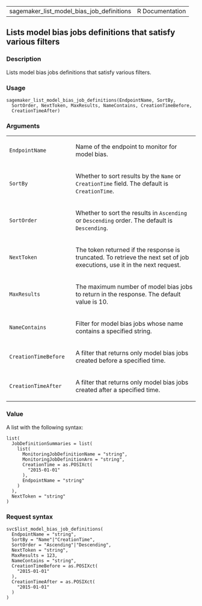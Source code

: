 <table style="width: 100%;">
<tbody>
<tr class="odd">
<td>sagemaker_list_model_bias_job_definitions</td>
<td style="text-align: right;">R Documentation</td>
</tr>
</tbody>
</table>

## Lists model bias jobs definitions that satisfy various filters

### Description

Lists model bias jobs definitions that satisfy various filters.

### Usage

    sagemaker_list_model_bias_job_definitions(EndpointName, SortBy,
      SortOrder, NextToken, MaxResults, NameContains, CreationTimeBefore,
      CreationTimeAfter)

### Arguments

<table>
<colgroup>
<col style="width: 35%" />
<col style="width: 65%" />
</colgroup>
<tbody>
<tr class="odd">
<td><code
id="sagemaker_list_model_bias_job_definitions_:_EndpointName">EndpointName</code></td>
<td><p>Name of the endpoint to monitor for model bias.</p></td>
</tr>
<tr class="even">
<td><code
id="sagemaker_list_model_bias_job_definitions_:_SortBy">SortBy</code></td>
<td><p>Whether to sort results by the <code>Name</code> or
<code>CreationTime</code> field. The default is
<code>CreationTime</code>.</p></td>
</tr>
<tr class="odd">
<td><code
id="sagemaker_list_model_bias_job_definitions_:_SortOrder">SortOrder</code></td>
<td><p>Whether to sort the results in <code>Ascending</code> or
<code>Descending</code> order. The default is
<code>Descending</code>.</p></td>
</tr>
<tr class="even">
<td><code
id="sagemaker_list_model_bias_job_definitions_:_NextToken">NextToken</code></td>
<td><p>The token returned if the response is truncated. To retrieve the
next set of job executions, use it in the next request.</p></td>
</tr>
<tr class="odd">
<td><code
id="sagemaker_list_model_bias_job_definitions_:_MaxResults">MaxResults</code></td>
<td><p>The maximum number of model bias jobs to return in the response.
The default value is 10.</p></td>
</tr>
<tr class="even">
<td><code
id="sagemaker_list_model_bias_job_definitions_:_NameContains">NameContains</code></td>
<td><p>Filter for model bias jobs whose name contains a specified
string.</p></td>
</tr>
<tr class="odd">
<td><code
id="sagemaker_list_model_bias_job_definitions_:_CreationTimeBefore">CreationTimeBefore</code></td>
<td><p>A filter that returns only model bias jobs created before a
specified time.</p></td>
</tr>
<tr class="even">
<td><code
id="sagemaker_list_model_bias_job_definitions_:_CreationTimeAfter">CreationTimeAfter</code></td>
<td><p>A filter that returns only model bias jobs created after a
specified time.</p></td>
</tr>
</tbody>
</table>

### Value

A list with the following syntax:

    list(
      JobDefinitionSummaries = list(
        list(
          MonitoringJobDefinitionName = "string",
          MonitoringJobDefinitionArn = "string",
          CreationTime = as.POSIXct(
            "2015-01-01"
          ),
          EndpointName = "string"
        )
      ),
      NextToken = "string"
    )

### Request syntax

    svc$list_model_bias_job_definitions(
      EndpointName = "string",
      SortBy = "Name"|"CreationTime",
      SortOrder = "Ascending"|"Descending",
      NextToken = "string",
      MaxResults = 123,
      NameContains = "string",
      CreationTimeBefore = as.POSIXct(
        "2015-01-01"
      ),
      CreationTimeAfter = as.POSIXct(
        "2015-01-01"
      )
    )
